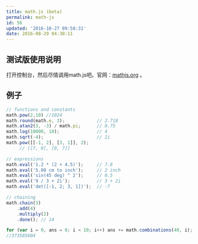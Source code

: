 ```yaml
---
title: math.js (beta)
permalink: math-js
id: 56
updated: '2016-10-27 09:58:31'
date: 2016-08-29 04:30:11
---
```


<script src="https://cdnjs.cloudflare.com/ajax/libs/mathjs/3.6.0/math.min.js"></script>

## 测试版使用说明
打开控制台，然后尽情调用math.js吧。官网：[mathjs.org](http://mathjs.org/) 。

## 例子
```javascript
// functions and constants
math.pow(2,10) //1024
math.round(math.e, 3);            // 2.718
math.atan2(3, -3) / math.pi;      // 0.75
math.log(10000, 10);              // 4
math.sqrt(-4);                    // 2i
math.pow([[-1, 2], [3, 1]], 2);
     // [[7, 0], [0, 7]]

// expressions
math.eval('1.2 * (2 + 4.5)');     // 7.8
math.eval('5.08 cm to inch');     // 2 inch
math.eval('sin(45 deg) ^ 2');     // 0.5
math.eval('9 / 3 + 2i');          // 3 + 2i
math.eval('det([-1, 2; 3, 1])');  // -7

// chaining
math.chain(3)
    .add(4)
    .multiply(2)
    .done(); // 14

for (var i = 0, ans = 0; i < 10; i++) ans += math.combinations(40, i);
//373585604
```